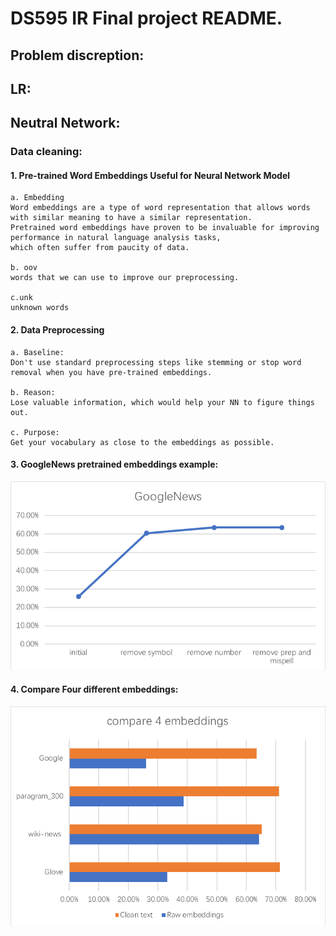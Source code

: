 # DS595 IR  Final project README.


## Problem discreption:







## LR:



## Neutral Network:




### Data cleaning:

#### 1. Pre-trained Word Embeddings Useful for Neural Network Model
    a. Embedding
    Word embeddings are a type of word representation that allows words with similar meaning to have a similar representation.
    Pretrained word embeddings have proven to be invaluable for improving performance in natural language analysis tasks,
    which often suffer from paucity of data.
    
    b. oov 
    words that we can use to improve our preprocessing.
    
    c.unk
    unknown words


#### 2. Data Preprocessing 
    a. Baseline:
    Don't use standard preprocessing steps like stemming or stop word removal when you have pre-trained embeddings.
    
    b. Reason:
    Lose valuable information, which would help your NN to figure things out.
    
    c. Purpose:
    Get your vocabulary as close to the embeddings as possible.

#### 3. GoogleNews pretrained embeddings example:
![1.png](image/1.png)


#### 4. Compare Four different embeddings:
![2.png](image/2.png)









